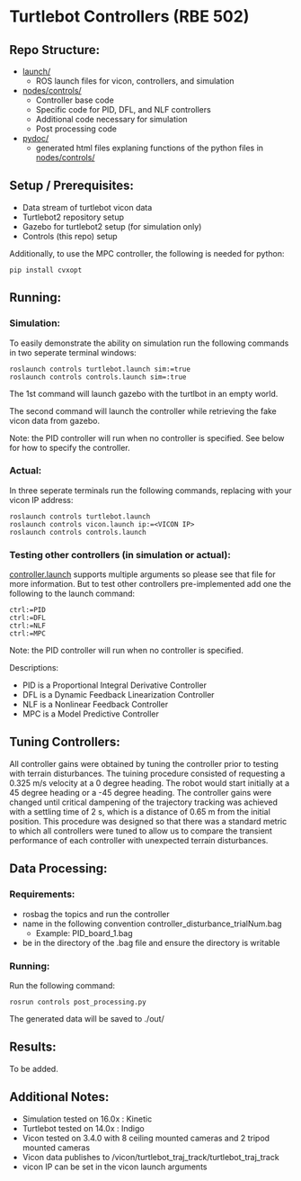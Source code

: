 # Turtlebot Controllers (RBE 502)

## Repo Structure:
 - [launch/](launch/)
 	- ROS launch files for vicon, controllers, and simulation
 - [nodes/controls/](nodes/controls/)
 	- Controller base code
 	- Specific code for PID, DFL, and NLF controllers
 	- Additional code necessary for simulation
 	- Post processing code
 - [pydoc/](pydoc/)
 	- generated html files explaning functions of the python files in [nodes/controls/](nodes/controls/)

## Setup / Prerequisites:
 - Data stream of turtlebot vicon data
 - Turtlebot2 repository setup
 - Gazebo for turtlebot2 setup (for simulation only)
 - Controls (this repo) setup


Additionally, to use the MPC controller, the following is needed for python:
```
pip install cvxopt
```

## Running:

### Simulation:
To easily demonstrate the ability on simulation run the following commands in two seperate terminal windows:

```
roslaunch controls turtlebot.launch sim:=true
roslaunch controls controls.launch sim=:true
```

The 1st command will launch gazebo with the turtlbot in an empty world.

The second command will launch the controller while retrieving the fake vicon data from gazebo.

Note: the PID controller will run when no controller is specified. See below for how to specify the controller.


### Actual:
In three seperate terminals run the following commands, replacing <VICON IP> with your vicon IP address:

```
roslaunch controls turtlebot.launch
roslaunch controls vicon.launch ip:=<VICON IP>
roslaunch controls controls.launch
```

### Testing other controllers (in simulation or actual):
[controller.launch](nodes/controls/controls.launch) supports multiple arguments so please see that file for more information. But to test other controllers pre-implemented add one the following to the launch command:
```
ctrl:=PID
ctrl:=DFL
ctrl:=NLF
ctrl:=MPC
```
Note: the PID controller will run when no controller is specified.

Descriptions:
- PID is a Proportional Integral Derivative Controller
- DFL is a Dynamic Feedback Linearization Controller
- NLF is a Nonlinear Feedback Controller
- MPC is a Model Predictive Controller

## Tuning Controllers:
All controller gains were obtained by tuning the controller prior to testing with terrain disturbances. The tuining procedure consisted of requesting a 0.325 m/s velocity at a 0 degree heading. The robot would start initially at a 45 degree heading or a -45 degree heading. The controller gains were changed until critical dampening of the trajectory tracking was achieved with a settling time of 2 s, which is a distance of 0.65 m from the initial position. This procedure was designed so that there was a standard metric to which all controllers were tuned to allow us to compare the transient performance of each controller with unexpected terrain disturbances.

## Data Processing:

### Requirements:
 - rosbag the topics and run the controller
 - name in the following convention controller_disturbance_trialNum.bag
 	- Example: PID_board_1.bag
 - be in the directory of the .bag file and ensure the directory is writable

### Running:
Run the following command:
```
rosrun controls post_processing.py
```

The generated data will be saved to ./out/

## Results:
To be added.

## Additional Notes:
 - Simulation tested on 16.0x : Kinetic
 - Turtlebot tested on 14.0x : Indigo
 - Vicon tested on 3.4.0 with 8 ceiling mounted cameras and 2 tripod mounted cameras
 - Vicon data publishes to /vicon/turtlebot_traj_track/turtlebot_traj_track
 - vicon IP can be set in the vicon launch arguments

